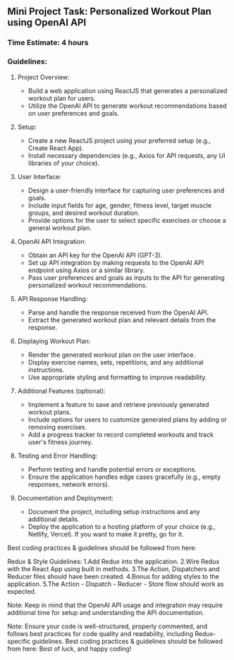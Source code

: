 ## Mini Project Task: Personalized Workout Plan using OpenAI API

### Time Estimate: 4 hours

### Guidelines:

1.  Project Overview:
    
    *   Build a web application using ReactJS that generates a personalized workout plan for users.
    *   Utilize the OpenAI API to generate workout recommendations based on user preferences and goals.
2.  Setup:
    
    *   Create a new ReactJS project using your preferred setup (e.g., Create React App).
    *   Install necessary dependencies (e.g., Axios for API requests, any UI libraries of your choice).
3.  User Interface:
    *   Design a user-friendly interface for capturing user preferences and goals.
    *   Include input fields for age, gender, fitness level, target muscle groups, and desired workout duration.
    *   Provide options for the user to select specific exercises or choose a general workout plan.
4.  OpenAI API Integration:
    *   Obtain an API key for the OpenAI API (GPT-3).
    *   Set up API integration by making requests to the OpenAI API endpoint using Axios or a similar library.
    *   Pass user preferences and goals as inputs to the API for generating personalized workout recommendations.
5.  API Response Handling:
    *   Parse and handle the response received from the OpenAI API.
    *   Extract the generated workout plan and relevant details from the response.
6.  Displaying Workout Plan:
    *   Render the generated workout plan on the user interface.
    *   Display exercise names, sets, repetitions, and any additional instructions.
    *   Use appropriate styling and formatting to improve readability.
7.  Additional Features (optional):
    *   Implement a feature to save and retrieve previously generated workout plans.
    *   Include options for users to customize generated plans by adding or removing exercises.
    *   Add a progress tracker to record completed workouts and track user's fitness journey.
8.  Testing and Error Handling:
    *   Perform testing and handle potential errors or exceptions.
    *   Ensure the application handles edge cases gracefully (e.g., empty responses, network errors).
9.  Documentation and Deployment:
    *   Document the project, including setup instructions and any additional details.
    *   Deploy the application to a hosting platform of your choice (e.g., Netlify, Vercel).
If you want to make it pretty, go for it.

Best coding practices & guidelines should be followed from here: 

Redux & Style Guidelines:
1.Add Redux into the application.
2.Wire Redux with the React App using built in methods.
3.The Action, Dispatchers and Reducer files should have been created.
4.Bonus for adding styles to the application.
5.The Action - Dispatch - Reducer - Store flow should work as expected.

Note: Keep in mind that the OpenAI API usage and integration may require additional time for setup and understanding the API documentation. 

Note: Ensure your code is well-structured, properly commented, and follows best practices for code quality and readability, including Redux-specific guidelines.
Best coding practices & guidelines should be followed from here: 
Best of luck, and happy coding!

